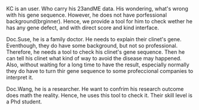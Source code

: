 KC is an user. Who carry his 23andME data. His wondering, what's wrong with his gene sequence. However, he does not have porfessional background(brginner).
Hence, we provide a tool for him to check wether he has any gene defect, and with direct score and kind interface.


Doc.Suse, he is a family doctor. He needs to explain their clinet's gene. Eventhough, they do have some background, but not so professional.
Therefore, he needs a tool to check his clinet's gene sequence. Then he can tell his clinet what kind of way to avoid the disease may happened.
Also, without waiting for a long time to have the result, especially normally they do have to turn thir gene sequence to some profeccional companies to interpret it.


Doc.Wang, he is a researcher. He want to confrim his research outcome does math the reality. Hence, he uses this tool to check it. Their skill level is a Phd student. 

